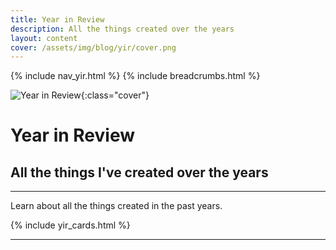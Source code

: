 ```yaml
---
title: Year in Review
description: All the things created over the years
layout: content
cover: /assets/img/blog/yir/cover.png
---
```


{% include nav_yir.html %}
{% include breadcrumbs.html %}

![Year in Review]({{page.cover}}){:class="cover"}

# Year in Review

## All the things I've created over the years

---

Learn about all the things created in the past years.



{% include yir_cards.html %}

---
